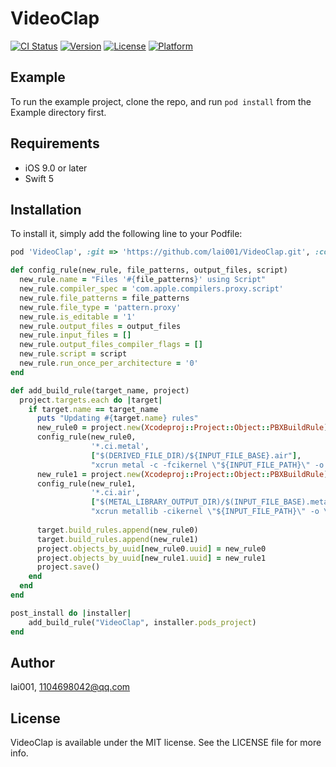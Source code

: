 # VideoClap

[![CI Status](https://img.shields.io/travis/lai001/VideoClap.svg?style=flat)](https://travis-ci.org/lai001/VideoClap)
[![Version](https://img.shields.io/cocoapods/v/VideoClap.svg?style=flat)](https://cocoapods.org/pods/VideoClap)
[![License](https://img.shields.io/cocoapods/l/VideoClap.svg?style=flat)](https://cocoapods.org/pods/VideoClap)
[![Platform](https://img.shields.io/cocoapods/p/VideoClap.svg?style=flat)](https://cocoapods.org/pods/VideoClap)

## Example

To run the example project, clone the repo, and run `pod install` from the Example directory first.

## Requirements

* iOS 9.0 or later
* Swift 5

## Installation

To install it, simply add the following line to your Podfile:

```ruby
pod 'VideoClap', :git => 'https://github.com/lai001/VideoClap.git', :commit => 'f141572a0be05f3d41fa5f721da50bc4c5b3d075'

def config_rule(new_rule, file_patterns, output_files, script)
  new_rule.name = "Files '#{file_patterns}' using Script"
  new_rule.compiler_spec = 'com.apple.compilers.proxy.script'
  new_rule.file_patterns = file_patterns
  new_rule.file_type = 'pattern.proxy'
  new_rule.is_editable = '1'
  new_rule.output_files = output_files
  new_rule.input_files = []
  new_rule.output_files_compiler_flags = []
  new_rule.script = script
  new_rule.run_once_per_architecture = '0'
end

def add_build_rule(target_name, project)
  project.targets.each do |target|
    if target.name == target_name
      puts "Updating #{target.name} rules"
      new_rule0 = project.new(Xcodeproj::Project::Object::PBXBuildRule)
      config_rule(new_rule0,
                  '*.ci.metal',
                  ["$(DERIVED_FILE_DIR)/${INPUT_FILE_BASE}.air"],
                  "xcrun metal -c -fcikernel \"${INPUT_FILE_PATH}\" -o \"${SCRIPT_OUTPUT_FILE_0}\"\n")
      new_rule1 = project.new(Xcodeproj::Project::Object::PBXBuildRule)
      config_rule(new_rule1,
                  '*.ci.air',
                  ["$(METAL_LIBRARY_OUTPUT_DIR)/$(INPUT_FILE_BASE).metallib"],
                  "xcrun metallib -cikernel \"${INPUT_FILE_PATH}\" -o \"${SCRIPT_OUTPUT_FILE_0}\"\n")
                  
      target.build_rules.append(new_rule0)
      target.build_rules.append(new_rule1)
      project.objects_by_uuid[new_rule0.uuid] = new_rule0
      project.objects_by_uuid[new_rule1.uuid] = new_rule1
      project.save()
    end
  end
end

post_install do |installer|
    add_build_rule("VideoClap", installer.pods_project)
end
```

## Author

lai001, 1104698042@qq.com

## License

VideoClap is available under the MIT license. See the LICENSE file for more info.
